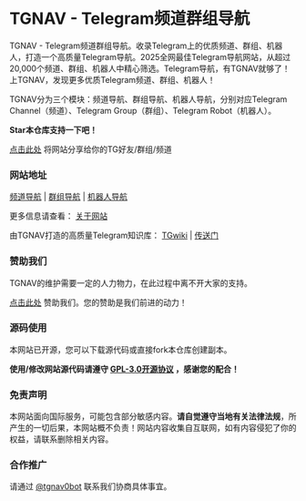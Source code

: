 # TGNAV - Telegram频道群组导航

TGNAV - Telegram频道群组导航。收录Telegram上的优质频道、群组、机器人，打造一个高质量Telegram导航。2025全网最佳Telegram导航网站，从超过20,000个频道、群组、机器人中精心筛选。Telegram导航，有TGNAV就够了！上TGNAV，发现更多优质Telegram频道、群组、机器人！

TGNAV分为三个模块：频道导航、群组导航、机器人导航，分别对应Telegram Channel（频道）、Telegram Group（群组）、Telegram Robot（机器人）。

**Star本仓库支持一下吧！**

[点击此处](https://t.me/share?url=https%3A%2F%2Ftgnav.github.io%2F&text=%E6%88%91%E5%8F%91%E7%8E%B0%E4%BA%86%E4%B8%AATelegram%E5%AF%BC%E8%88%AA%EF%BC%8C%E9%87%8C%E9%9D%A2%E6%94%B6%E5%BD%95%E4%BA%86%E8%B6%85%E5%A4%9A%E4%BC%98%E8%B4%A8%E9%A2%91%E9%81%93%E3%80%81%E7%BE%A4%E7%BB%84%E5%92%8C%E6%9C%BA%E5%99%A8%E4%BA%BA%EF%BC%8C%E5%BF%AB%E6%9D%A5%E7%9C%8B%E7%9C%8B%E5%90%A7%EF%BC%81) 将网站分享给你的TG好友/群组/频道

### 网站地址

[频道导航](https://tgnav.github.io/) | [群组导航](https://tgnav.github.io/group/) | [机器人导航](https://tgnav.github.io/robot/)

更多信息请查看： [关于网站](https://tgnav.github.io/about/)

由TGNAV打造的高质量Telegram知识库： [TGwiki](https://github.com/tgnav/tgwiki/) | [传送门](https://tgnav.github.io/tgwiki/)

### 赞助我们

TGNAV的维护需要一定的人力物力，在此过程中离不开大家的支持。

[点击此处](https://tgnav.github.io/donate/) 赞助我们。您的赞助是我们前进的动力！

### 源码使用

本网站已开源，您可以下载源代码或直接fork本仓库创建副本。

**使用/修改网站源代码请遵守 [GPL-3.0开源协议](https://github.com/tgnav/tgnav.github.io/blob/main/LICENSE) ，感谢您的配合！**

### 免责声明

本网站面向国际服务，可能包含部分敏感内容。**请自觉遵守当地有关法律法规**，所产生的一切后果，本网站概不负责！网站内容收集自互联网，如有内容侵犯了你的权益，请联系删除相关内容。

### 合作推广

请通过 [@tgnav0bot](https://t.me/tgnav0bot) 联系我们协商具体事宜。
